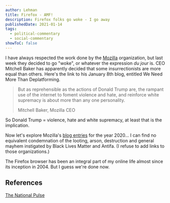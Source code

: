 ```yaml
---
author: Lehman
title: Firefox - AMF!
description: Firefox folks go woke - I go away
publishedDate: 2021-01-14
tags:
  - political-commentary
  - social-commentary
showToC: false
---
```


I have always respected the work done by the [Mozilla](https://www.mozilla.org) organization, but last week they decided to go "woke", or whatever the expression _du jour_ is. CEO Mitchell Baker has apparently decided that some insurrectionists are more equal than others. Here's the link to his January 8th blog, entitled We Need More Than Deplatforming.

> But as reprehensible as the actions of Donald Trump are, the rampant use of the internet to foment violence and hate, and reinforce white supremacy is about more than any one personality.
>
> Mitchell Baker, Mozilla CEO

So Donald Trump = violence, hate and white supremacy, at least that is the implication.

Now let's explore Mozilla's [blog entries](https://blog.mozilla.org/) for the year 2020... I can find no equivalent condemnation of the looting, arson, destruction and general mayhem instigated by Black Lives Matter and Antifa. (I refuse to add links to those organizations.)

The Firefox browser has been an integral part of my online life almost since its inception in 2004. But I guess we're done now.

## References

[The National Pulse](https://thenationalpulse.com/breaking/mozilla-threatens-to-go-beyond-deplatforming-in-creepy-statement/)
